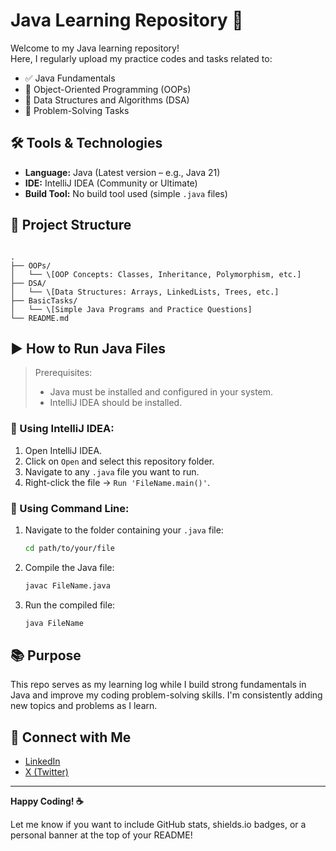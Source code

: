 # Java Learning Repository 🚀

Welcome to my Java learning repository!  
Here, I regularly upload my practice codes and tasks related to:

- ✅ Java Fundamentals  
- 🔄 Object-Oriented Programming (OOPs)  
- 🔢 Data Structures and Algorithms (DSA)  
- 🧠 Problem-Solving Tasks  

## 🛠 Tools & Technologies

- **Language:** Java (Latest version – e.g., Java 21)
- **IDE:** IntelliJ IDEA (Community or Ultimate)
- **Build Tool:** No build tool used (simple `.java` files)

## 📁 Project Structure

```

.
├── OOPs/
│   └── \[OOP Concepts: Classes, Inheritance, Polymorphism, etc.]
├── DSA/
│   └── \[Data Structures: Arrays, LinkedLists, Trees, etc.]
├── BasicTasks/
│   └── \[Simple Java Programs and Practice Questions]
└── README.md

```

## ▶️ How to Run Java Files

> Prerequisites:
> - Java must be installed and configured in your system.
> - IntelliJ IDEA should be installed.

### 🔹 Using IntelliJ IDEA:

1. Open IntelliJ IDEA.
2. Click on `Open` and select this repository folder.
3. Navigate to any `.java` file you want to run.
4. Right-click the file → `Run 'FileName.main()'`.

### 🔹 Using Command Line:

1. Navigate to the folder containing your `.java` file:
   ```bash
   cd path/to/your/file
   ```

2. Compile the Java file:

   ```bash
   javac FileName.java
   ```
3. Run the compiled file:

   ```bash
   java FileName
   ```

## 📚 Purpose

This repo serves as my learning log while I build strong fundamentals in Java and improve my coding problem-solving skills.
I'm consistently adding new topics and problems as I learn.

## 🔗 Connect with Me

* [LinkedIn](https://www.linkedin.com/in/jatinsharma06)
* [X (Twitter)](https://x.com/JatinSh01960978)

---

**Happy Coding! ☕**

Let me know if you want to include GitHub stats, shields.io badges, or a personal banner at the top of your README!
